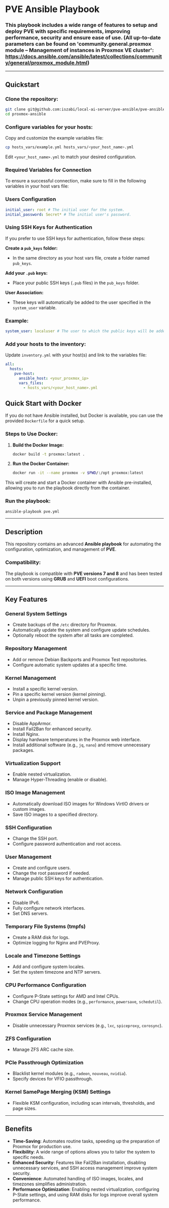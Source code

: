 
# PVE Ansible Playbook

### This playbook includes a wide range of features to setup and deploy PVE with specific requirements, improving performance, security and ensure ease of use. (All up-to-date parameters can be found on 'community.general.proxmox module – Management of instances in Proxmox VE cluster': https://docs.ansible.com/ansible/latest/collections/community/general/proxmox_module.html)
---

## Quickstart

### Clone the repository:
```bash
git clone git@github.com:iszabi/local-ai-server/pve-ansible/pve-ansible.git
cd proxmox-ansible
```

### Configure variables for your hosts:
Copy and customize the example variables file:
```bash
cp hosts_vars/example.yml hosts_vars/<your_host_name>.yml
```

Edit `<your_host_name>.yml` to match your desired configuration.


### Required Variables for Connection

To ensure a successful connection, make sure to fill in the following variables in your host vars file:

### Users Configuration
```yaml
initial_user: root # The initial user for the system.
initial_password: Secret* # The initial user's password.
```

### Using SSH Keys for Authentication

If you prefer to use SSH keys for authentication, follow these steps:

**Create a `pub_keys` folder:**
   - In the same directory as your host vars file, create a folder named `pub_keys`.

**Add your `.pub` keys:**
   - Place your public SSH keys (`.pub` files) in the `pub_keys` folder.

**User Association:**
   - These keys will automatically be added to the user specified in the `system_user` variable.

### Example:
```yaml
system_user: localuser # The user to which the public keys will be added.
```

### Add your hosts to the inventory:
Update `inventory.yml` with your host(s) and link to the variables file:
```yaml
all:
  hosts:
    pve-host:
      ansible_host: <your_proxmox_ip>
      vars_files:
        - hosts_vars/<your_host_name>.yml
```

## Quick Start with Docker

If you do not have Ansible installed, but Docker is available, you can use the provided `Dockerfile` for a quick setup.

### Steps to Use Docker:

1. **Build the Docker Image:**
   ```bash
   docker build -t proxmox:latest .
   ```

2. **Run the Docker Container:**
   ```bash
   docker run -it --name proxmox -v $PWD/:/opt proxmox:latest
   ```

This will create and start a Docker container with Ansible pre-installed, allowing you to run the playbook directly from the container.

### Run the playbook:
```bash
ansible-playbook pve.yml
```

---

## Description

This repository contains an advanced **Ansible playbook** for automating the configuration, optimization, and management of **PVE**. 

### Compatibility:
The playbook is compatible with **PVE versions 7 and 8** and has been tested on both versions using **GRUB** and **UEFI** boot configurations.

---

## Key Features

### General System Settings
- Create backups of the `/etc` directory for Proxmox.
- Automatically update the system and configure update schedules.
- Optionally reboot the system after all tasks are completed.

### Repository Management
- Add or remove Debian Backports and Proxmox Test repositories.
- Configure automatic system updates at a specific time.

### Kernel Management
- Install a specific kernel version.
- Pin a specific kernel version (kernel pinning).
- Unpin a previously pinned kernel version.

### Service and Package Management
- Disable AppArmor.
- Install Fail2Ban for enhanced security.
- Install Nginx.
- Display hardware temperatures in the Proxmox web interface.
- Install additional software (e.g., `jq`, `nano`) and remove unnecessary packages.

### Virtualization Support
- Enable nested virtualization.
- Manage Hyper-Threading (enable or disable).

### ISO Image Management
- Automatically download ISO images for Windows VirtIO drivers or custom images.
- Save ISO images to a specified directory.

### SSH Configuration
- Change the SSH port.
- Configure password authentication and root access.

### User Management
- Create and configure users.
- Change the root password if needed.
- Manage public SSH keys for authentication.

### Network Configuration
- Disable IPv6.
- Fully configure network interfaces.
- Set DNS servers.

### Temporary File Systems (tmpfs)
- Create a RAM disk for logs.
- Optimize logging for Nginx and PVEProxy.

### Locale and Timezone Settings
- Add and configure system locales.
- Set the system timezone and NTP servers.

### CPU Performance Configuration
- Configure P-State settings for AMD and Intel CPUs.
- Change CPU operation modes (e.g., `performance`, `powersave`, `schedutil`).

### Proxmox Service Management
- Disable unnecessary Proxmox services (e.g., `lxc`, `spiceproxy`, `corosync`).

### ZFS Configuration
- Manage ZFS ARC cache size.

### PCIe Passthrough Optimization
- Blacklist kernel modules (e.g., `radeon`, `nouveau`, `nvidia`).
- Specify devices for VFIO passthrough.

### Kernel SamePage Merging (KSM) Settings
- Flexible KSM configuration, including scan intervals, thresholds, and page sizes.

---

## Benefits

- **Time-Saving**: Automates routine tasks, speeding up the preparation of Proxmox for production use.
- **Flexibility**: A wide range of options allows you to tailor the system to specific needs.
- **Enhanced Security**: Features like Fail2Ban installation, disabling unnecessary services, and SSH access management improve system security.
- **Convenience**: Automated handling of ISO images, locales, and timezones simplifies administration.
- **Performance Optimization**: Enabling nested virtualization, configuring P-State settings, and using RAM disks for logs improve overall system performance.
